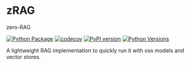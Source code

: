 # zRAG
zero-RAG


[![Python Package](https://github.com/Ak-Gautam/sRAG/actions/workflows/python-package.yml/badge.svg)](https://github.com/Ak-Gautam/sRAG/actions/workflows/python-package.yml)
[![codecov](https://codecov.io/gh/Ak-Gautam/sRAG/branch/main/graph/badge.svg)](https://codecov.io/gh/Ak-Gautam/sRAG)
[![PyPI version](https://badge.fury.io/py/zrag.svg)](https://badge.fury.io/py/zrag)
[![Python Versions](https://img.shields.io/pypi/pyversions/zrag.svg)](https://pypi.org/project/zrag/)

A lightweight RAG implementation to quickly run it with oss models and vector stores.
